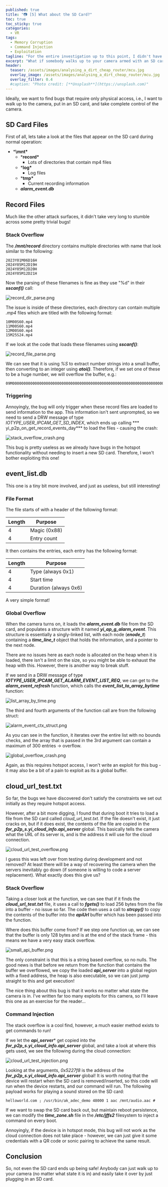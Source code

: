 ```yaml
---
published: true
title: "📷 [5] What about the SD Card?"
toc: true
toc_sticky: true
categories:
  - VR
tags:
  - Memory Corruption
  - Command Injection
  - Exploitation
tagline: "For the entire investigation up to this point, I didn't have an SD card lying around. Now that I have one, lets see if this attack surface will be secure."
excerpt: "What if somebody walks up to your camera armed with an SD card?"
header:
  teaser: /assets/images/analysing_a_dirt_cheap_router/mcu.jpg
  overlay_image: /assets/images/analysing_a_dirt_cheap_router/mcu.jpg
  overlay_filter: 0.4
  #caption: "Photo credit: [**Unsplash**](https://unsplash.com)"
---
```


Ideally, we want to find bugs that require only physical access, i.e., I want to walk up to the camera, put in an SD card, and take complete control of the camera.

## SD Card Files

First of all, lets take a look at the files that appear on the SD card during normal operation:

- ***\mnt\***
    - ***record\***
        - Lots of directories that contain mp4 files
    - ***log\***
        - Log files
    - ***tmp\***
        - Current recording information
    - ***alarm_event.db***

## Record Files

Much like the other attack surfaces, it didn't take very long to stumble across some pretty trivial bugs!

### Stack Overflow

The ***/mnt/record*** directory contains multiple directories with name that look similar to the following:

```
2023Y01M06D16H
2024Y05M12D19H
2024Y05M12D20H
2024Y05M12D21H
```

Now the parsing of these filenames is fine as they use "%d" in their ***sscanf()*** call:

![record_dir_parse.png](/assets/images/analysing_a_wireless_network_camera_part_8/record_dir_parse.png)

The issue is inside of these directories, each directory can contain multiple *.mp4* files which are titled with the following format:

```
10M00S60.mp4
11M00S60.mp4
12M00S60.mp4
15M25S24.mp4
```

If we look at the code that loads these filenames using ***sscanf()***:

![record_file_parse.png](/assets/images/analysing_a_wireless_network_camera_part_8/record_file_parse.png)

We can see that it is using *%S* to extract number strings into a small buffer, then converting to an integer using ***atoi()***. Therefore, if we set one of these to be a huge number, we will overflow the buffer, e.g.:

```
09M00000000000000000000000000000000000000000000000000000000000000000000000000000000000000000000000000000000000000000000000000000000000000000000000000000000000000000000000000000000000000000S15.mp4
```

### Triggering

Annoyingly, the bug will only trigger when these record files are loaded to send information to the app. This information isn't sent unprompted, so we need to send a DRW message of type *IOTYPE_USER_IPCAM_GET_SD_INDEX*, which ends up calling *** yi_p2p_on_get_record_events_day*** to load the files - causing the crash:

![stack_overflow_crash.png](/assets/images/analysing_a_wireless_network_camera_part_8/stack_overflow_crash.png)

This bug is pretty useless as we already have bugs in the hotspot functionality without needing to insert a new SD card. Therefore, I won't bother exploiting this one!

## event_list.db

This one is a tiny bit more involved, and just as useless, but still interesting!

### File Format

The file starts of with a header of the following format:

| Length | Purpose |
| - | - |
| 4 | Magic (0x88) |
| 4 | Entry count |

It then contains the entries, each entry has the following format:

| Length | Purpose |
| - | - |
| 4 | Type (always 0x1) |
| 4 | Start time |
| 4 | Duration (always 0x6) |

A very simple format!

### Global Overflow

When the camera turns on, it loads the ***alarm_event.db*** file from the SD card, and populates a structure with it named ***yi_ap_g_alarm_event***. This structure is essentially a singly-linked list, with each node (***enode_t***) containing a ***time_line_t*** object that holds the information, and a pointer to the next node.

There are no issues here as each node is allocated on the heap when it is loaded, there isn't a limit on the size, so you might be able to exhaust the heap with this. However, there is another way to break stuff.

If we send in a DRW message of type ***IOTYPE_USER_IPCAM_GET_ALARM_EVENT_LIST_REQ***, we can get to the ***alarm_event_refresh*** function, which calls the ***event_list_to_array_bytime*** function:

![list_array_by_time.png](/assets/images/analysing_a_wireless_network_camera_part_8/list_array_by_time.png)

The third and fourth arguments of the function call are from the following struct:

![alarm_event_ctx_struct.png](/assets/images/analysing_a_wireless_network_camera_part_8/alarm_event_ctx_struct.png)

As you can see in the function, it iterates over the entire list with no bounds checks, and the array that is passed in the 3rd argument can contain a maximum of 300 entries -> overflow.

![global_overflow_crash.png](/assets/images/analysing_a_wireless_network_camera_part_8/global_overflow_crash.png)

Again, as this requires hotspot access, I won't write an exploit for this bug - it may also be a bit of a pain to exploit as its a global buffer.

## cloud_url_test.txt

So far, the bugs we have discovered don't satisfy the constraints we set out initially as they require hotspot access. 

However, after a bit more digging, I found that during boot it tries to load a file from the SD card called *cloud_url_test.txt*. If the file doesn't exist, it just cracks on, but if it does exist, the contents of the file are copied in the ***for_p2p_s.yi_cloud_info.api_server*** global. This basically tells the camera what the URL of its server is, and is the address it will use for the cloud connection.

![cloud_url_test_overflow.png](/assets/images/analysing_a_wireless_network_camera_part_8/cloud_url_test_overflow.png)

I guess this was left over from testing during development and not removed? At least there will be a way of recovering the camera when the servers inevitably go down (if someone is willing to code a server replacement). What exactly does this give us?

### Stack Overflow

Taking a closer look at the function, we can see that if it finds the ***cloud_url_test.txt*** file, it uses a call to ***fgets()*** to load 256 bytes from the file into a buffer - no issue so far. The code then uses a call to ***strcpy()*** to copy the contents of the buffer into the ***apiUrl*** buffer which has been passed into the function.

Where does this buffer come from? If we step one function up, we can see that the buffer is only 128 bytes and is at the end of the stack frame - this means we have a very easy stack overflow. 

![small_api_buffer.png](/assets/images/analysing_a_wireless_network_camera_part_8/small_api_buffer.png)

The only constraint is that this is a string based overflow, so no nulls. The good news is that before we return from the function that contains the buffer we overflowed, we copy the loaded ***api_server*** into a global region with a fixed address, the heap is also executable, so we can just jump straight to this and get execution!

The nice thing about this bug is that it works no matter what state the camera is in. I've written far too many exploits for this camera, so I'll leave this one as an exercise for the reader...

### Command Injection

The stack overflow is a cool find, however, a much easier method exists to get commands to run!

If we let the ***api_server**** get copied into the ***for_p2p_s.yi_cloud_info.api_server*** global, and take a look at where this gets used, we see the following during the cloud connection:

![cloud_url_test_injection.png](/assets/images/analysing_a_wireless_network_camera_part_8/cloud_url_test_injection.png)

Looking at the arguments, *0x5227f8* is the address of the ***for_p2p_s.yi_cloud_info.api_server*** global! It is worth noting that the device will restart when the SD card is removed/inserted, so this code will run when the device restarts, and our command will run. The following payload works for playing a sound stored on the SD card:

```
helloworld.com ; /usr/bin/ak_adec_demo 48000 1 aac /mnt/audio.aac #
```

If we want to swap the SD card back out, but maintain reboot persistence, we can modify the ***time_zone.sh*** file in the ***/etc/jffs2*** filesystem to inject a command on every boot.

Annoyingly, if the device is in hotspot mode, this bug will not work as the cloud connection does not take place - however, we can just give it some credentials with a QR code or sonic pairing to achieve the same result.

## Conclusion

So, not even the SD card ends up being safe! Anybody can just walk up to your camera (no matter what state it is in) and easily take it over by just plugging in an SD card.


